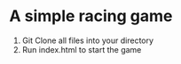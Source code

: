# A simple racing game
1) Git Clone all files into your directory
2) Run index.html to start the game
